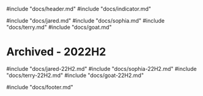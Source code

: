 #include "docs/header.md"
#include "docs/indicator.md"

#include "docs/jared.md"
#include "docs/sophia.md"
#include "docs/terry.md"
#include "docs/goat.md"

# Archived - 2022H2
#include "docs/jared-22H2.md"
#include "docs/sophia-22H2.md"
#include "docs/terry-22H2.md"
#include "docs/goat-22H2.md"

#include "docs/footer.md"
